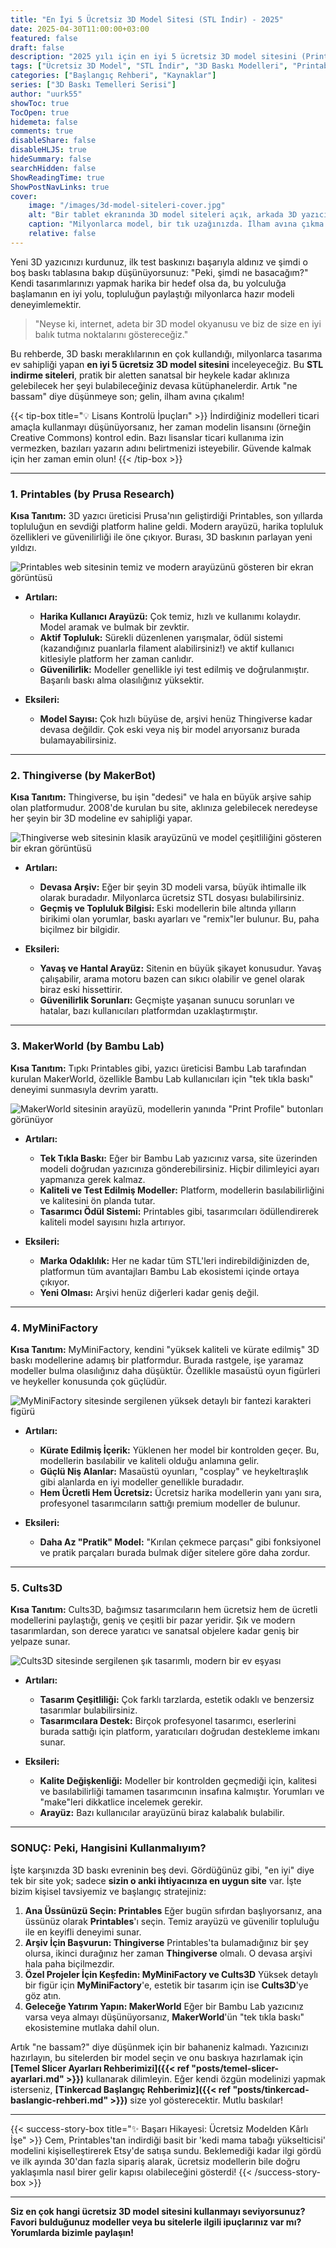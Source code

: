 ```yaml
---
title: "En İyi 5 Ücretsiz 3D Model Sitesi (STL İndir) - 2025"
date: 2025-04-30T11:00:00+03:00
featured: false
draft: false
description: "2025 yılı için en iyi 5 ücretsiz 3D model sitesini (Printables, Thingiverse, MakerWorld, MyMiniFactory, Cults3D) keşfedin. Milyonlarca ücretsiz STL dosyasını indirin ve projelerinize başlayın!"
tags: ["Ücretsiz 3D Model", "STL İndir", "3D Baskı Modelleri", "Printables", "Thingiverse", "MakerWorld", "MyMiniFactory", "Cults3D", "Kaynaklar", "Başlangıç Rehberi"]
categories: ["Başlangıç Rehberi", "Kaynaklar"]
series: ["3D Baskı Temelleri Serisi"]
author: "uurk55"
showToc: true
TocOpen: true
hidemeta: false
comments: true
disableShare: false
disableHLJS: true
hideSummary: false
searchHidden: false
ShowReadingTime: true
ShowPostNavLinks: true
cover:
    image: "/images/3d-model-siteleri-cover.jpg"
    alt: "Bir tablet ekranında 3D model siteleri açık, arkada 3D yazıcı çalışıyor"
    caption: "Milyonlarca model, bir tık uzağınızda. İlham avına çıkma zamanı!"
    relative: false
---
```


Yeni 3D yazıcınızı kurdunuz, ilk test baskınızı başarıyla aldınız ve şimdi o boş baskı tablasına bakıp düşünüyorsunuz: "Peki, şimdi ne basacağım?" Kendi tasarımlarınızı yapmak harika bir hedef olsa da, bu yolculuğa başlamanın en iyi yolu, topluluğun paylaştığı milyonlarca hazır modeli deneyimlemektir.

> "Neyse ki, internet, adeta bir 3D model okyanusu ve biz de size en iyi balık tutma noktalarını göstereceğiz."

Bu rehberde, 3D baskı meraklılarının en çok kullandığı, milyonlarca tasarıma ev sahipliği yapan **en iyi 5 ücretsiz 3D model sitesini** inceleyeceğiz. Bu **STL indirme siteleri**, pratik bir aletten sanatsal bir heykele kadar aklınıza gelebilecek her şeyi bulabileceğiniz devasa kütüphanelerdir. Artık "ne bassam" diye düşünmeye son; gelin, ilham avına çıkalım!

{{< tip-box title="💡 Lisans Kontrolü İpuçları" >}}
İndirdiğiniz modelleri ticari amaçla kullanmayı düşünüyorsanız, her zaman modelin lisansını (örneğin Creative Commons) kontrol edin. Bazı lisanslar ticari kullanıma izin vermezken, bazıları yazarın adını belirtmenizi isteyebilir. Güvende kalmak için her zaman emin olun!
{{< /tip-box >}}

---

### 1. Printables (by Prusa Research)

**Kısa Tanıtım:** 3D yazıcı üreticisi Prusa'nın geliştirdiği Printables, son yıllarda topluluğun en sevdiği platform haline geldi. Modern arayüzü, harika topluluk özellikleri ve güvenilirliği ile öne çıkıyor. Burası, 3D baskının parlayan yeni yıldızı.

![Printables web sitesinin temiz ve modern arayüzünü gösteren bir ekran görüntüsü](/images/site-printables.jpg)

* **Artıları:**
    * **Harika Kullanıcı Arayüzü:** Çok temiz, hızlı ve kullanımı kolaydır. Model aramak ve bulmak bir zevktir.
    * **Aktif Topluluk:** Sürekli düzenlenen yarışmalar, ödül sistemi (kazandığınız puanlarla filament alabilirsiniz!) ve aktif kullanıcı kitlesiyle platform her zaman canlıdır.
    * **Güvenilirlik:** Modeller genellikle iyi test edilmiş ve doğrulanmıştır. Başarılı baskı alma olasılığınız yüksektir.

* **Eksileri:**
    * **Model Sayısı:** Çok hızlı büyüse de, arşivi henüz Thingiverse kadar devasa değildir. Çok eski veya niş bir model arıyorsanız burada bulamayabilirsiniz.

---

### 2. Thingiverse (by MakerBot)

**Kısa Tanıtım:** Thingiverse, bu işin "dedesi" ve hala en büyük arşive sahip olan platformudur. 2008'de kurulan bu site, aklınıza gelebilecek neredeyse her şeyin bir 3D modeline ev sahipliği yapar.

![Thingiverse web sitesinin klasik arayüzünü ve model çeşitliliğini gösteren bir ekran görüntüsü](/images/site-thingiverse.jpg)

* **Artıları:**
    * **Devasa Arşiv:** Eğer bir şeyin 3D modeli varsa, büyük ihtimalle ilk olarak buradadır. Milyonlarca ücretsiz STL dosyası bulabilirsiniz.
    * **Geçmiş ve Topluluk Bilgisi:** Eski modellerin bile altında yılların birikimi olan yorumlar, baskı ayarları ve "remix"ler bulunur. Bu, paha biçilmez bir bilgidir.

* **Eksileri:**
    * **Yavaş ve Hantal Arayüz:** Sitenin en büyük şikayet konusudur. Yavaş çalışabilir, arama motoru bazen can sıkıcı olabilir ve genel olarak biraz eski hissettirir.
    * **Güvenilirlik Sorunları:** Geçmişte yaşanan sunucu sorunları ve hatalar, bazı kullanıcıları platformdan uzaklaştırmıştır.

---

### 3. MakerWorld (by Bambu Lab)

**Kısa Tanıtım:** Tıpkı Printables gibi, yazıcı üreticisi Bambu Lab tarafından kurulan MakerWorld, özellikle Bambu Lab kullanıcıları için "tek tıkla baskı" deneyimi sunmasıyla devrim yarattı.

![MakerWorld sitesinin arayüzü, modellerin yanında "Print Profile" butonları görünüyor](/images/site-makerworld.jpg)

* **Artıları:**
    * **Tek Tıkla Baskı:** Eğer bir Bambu Lab yazıcınız varsa, site üzerinden modeli doğrudan yazıcınıza gönderebilirsiniz. Hiçbir dilimleyici ayarı yapmanıza gerek kalmaz.
    * **Kaliteli ve Test Edilmiş Modeller:** Platform, modellerin basılabilirliğini ve kalitesini ön planda tutar.
    * **Tasarımcı Ödül Sistemi:** Printables gibi, tasarımcıları ödüllendirerek kaliteli model sayısını hızla artırıyor.

* **Eksileri:**
    * **Marka Odaklılık:** Her ne kadar tüm STL'leri indirebildiğinizden de, platformun tüm avantajları Bambu Lab ekosistemi içinde ortaya çıkıyor.
    * **Yeni Olması:** Arşivi henüz diğerleri kadar geniş değil.

---

### 4. MyMiniFactory

**Kısa Tanıtım:** MyMiniFactory, kendini "yüksek kaliteli ve kürate edilmiş" 3D baskı modellerine adamış bir platformdur. Burada rastgele, işe yaramaz modeller bulma olasılığınız daha düşüktür. Özellikle masaüstü oyun figürleri ve heykeller konusunda çok güçlüdür.

![MyMiniFactory sitesinde sergilenen yüksek detaylı bir fantezi karakteri figürü](/images/site-myminifactory.jpg)

* **Artıları:**
    * **Kürate Edilmiş İçerik:** Yüklenen her model bir kontrolden geçer. Bu, modellerin basılabilir ve kaliteli olduğu anlamına gelir.
    * **Güçlü Niş Alanlar:** Masaüstü oyunları, "cosplay" ve heykeltıraşlık gibi alanlarda en iyi modeller genellikle buradadır.
    * **Hem Ücretli Hem Ücretsiz:** Ücretsiz harika modellerin yanı yanı sıra, profesyonel tasarımcıların sattığı premium modeller de bulunur.

* **Eksileri:**
    * **Daha Az "Pratik" Model:** "Kırılan çekmece parçası" gibi fonksiyonel ve pratik parçaları burada bulmak diğer sitelere göre daha zordur.

---

### 5. Cults3D

**Kısa Tanıtım:** Cults3D, bağımsız tasarımcıların hem ücretsiz hem de ücretli modellerini paylaştığı, geniş ve çeşitli bir pazar yeridir. Şık ve modern tasarımlardan, son derece yaratıcı ve sanatsal objelere kadar geniş bir yelpaze sunar.

![Cults3D sitesinde sergilenen şık tasarımlı, modern bir ev eşyası](/images/site-cults3d.jpg)

* **Artıları:**
    * **Tasarım Çeşitliliği:** Çok farklı tarzlarda, estetik odaklı ve benzersiz tasarımlar bulabilirsiniz.
    * **Tasarımcılara Destek:** Birçok profesyonel tasarımcı, eserlerini burada sattığı için platform, yaratıcıları doğrudan destekleme imkanı sunar.

* **Eksileri:**
    * **Kalite Değişkenliği:** Modeller bir kontrolden geçmediği için, kalitesi ve basılabilirliği tamamen tasarımcının insafına kalmıştır. Yorumları ve "make"leri dikkatlice incelemek gerekir.
    * **Arayüz:** Bazı kullanıcılar arayüzünü biraz kalabalık bulabilir.

---

### SONUÇ: Peki, Hangisini Kullanmalıyım?

İşte karşınızda 3D baskı evreninin beş devi. Gördüğünüz gibi, "en iyi" diye tek bir site yok; sadece **sizin o anki ihtiyacınıza en uygun site** var. İşte bizim kişisel tavsiyemiz ve başlangıç stratejiniz:

1.  **Ana Üssünüzü Seçin: Printables**
    Eğer bugün sıfırdan başlıyorsanız, ana üssünüz olarak **Printables**'ı seçin. Temiz arayüzü ve güvenilir topluluğu ile en keyifli deneyimi sunar.
2.  **Arşiv İçin Başvurun: Thingiverse**
    Printables'ta bulamadığınız bir şey olursa, ikinci durağınız her zaman **Thingiverse** olmalı. O devasa arşivi hala paha biçilmezdir.
3.  **Özel Projeler İçin Keşfedin: MyMiniFactory ve Cults3D**
    Yüksek detaylı bir figür için **MyMiniFactory**'e, estetik bir tasarım için ise **Cults3D**'ye göz atın.
4.  **Geleceğe Yatırım Yapın: MakerWorld**
    Eğer bir Bambu Lab yazıcınız varsa veya almayı düşünüyorsanız, **MakerWorld**'ün "tek tıkla baskı" ekosistemine mutlaka dahil olun.

Artık "ne bassam?" diye düşünmek için bir bahaneniz kalmadı. Yazıcınızı hazırlayın, bu sitelerden bir model seçin ve onu baskıya hazırlamak için **[Temel Slicer Ayarları Rehberimizi]({{< ref "posts/temel-slicer-ayarlari.md" >}})** kullanarak dilimleyin. Eğer kendi özgün modelinizi yapmak isterseniz, **[Tinkercad Başlangıç Rehberimiz]({{< ref "posts/tinkercad-baslangic-rehberi.md" >}})** size yol gösterecektir. Mutlu baskılar!

---

{{< success-story-box title="✨ Başarı Hikayesi: Ücretsiz Modelden Kârlı İşe" >}}
Cem, Printables'tan indirdiği basit bir 'kedi mama tabağı yükselticisi' modelini kişiselleştirerek Etsy'de satışa sundu. Beklemediği kadar ilgi gördü ve ilk ayında 30'dan fazla sipariş alarak, ücretsiz modellerin bile doğru yaklaşımla nasıl birer gelir kapısı olabileceğini gösterdi!
{{< /success-story-box >}}

---

**Siz en çok hangi ücretsiz 3D model sitesini kullanmayı seviyorsunuz? Favori bulduğunuz modeller veya bu sitelerle ilgili ipuçlarınız var mı? Yorumlarda bizimle paylaşın!**